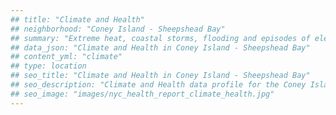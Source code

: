 ```yaml
---
## title: "Climate and Health"
## neighborhood: "Coney Island - Sheepshead Bay"
## summary: "Extreme heat, coastal storms, flooding and episodes of elevated ozone are climate-related hazards that may increase with climate change and have important public health impacts in New York City. Extreme weather can cause power outages, which also threaten public health. This report provides neighborhood indicators of climate-related hazards, vulnerability and health impacts."
## data_json: "Climate and Health in Coney Island - Sheepshead Bay"
## content_yml: "climate"
## type: location
## seo_title: "Climate and Health in Coney Island - Sheepshead Bay"
## seo_description: "Climate and Health data profile for the Coney Island - Sheepshead Bay neighborhood of NYC."
## seo_image: "images/nyc_health_report_climate_health.jpg"
---
```

